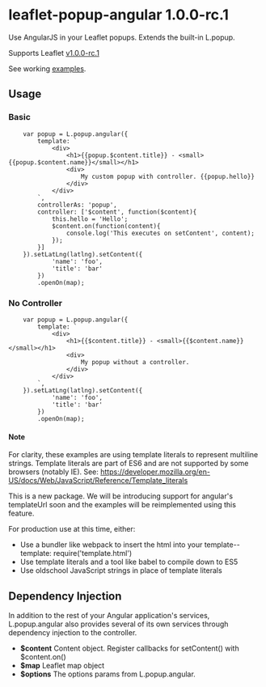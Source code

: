 # leaflet-popup-angular 1.0.0-rc.1
Use AngularJS in your Leaflet popups. Extends the built-in L.popup.

Supports Leaflet [v1.0.0-rc.1](https://github.com/Leaflet/Leaflet/tree/v1.0.0-rc.1)

See working [examples](http://grantharris.github.io/leaflet-popup-angular/examples/examples.html).

## Usage

### Basic
```
	var popup = L.popup.angular({
		template: `
			<div>
				<h1>{{popup.$content.title}} - <small>{{popup.$content.name}}</small></h1>
				<div>
					My custom popup with controller. {{popup.hello}}
				</div>
			</div>
		`,
		controllerAs: 'popup',
		controller: ['$content', function($content){
			this.hello = 'Hello';
			$content.on(function(content){
				console.log('This executes on setContent', content);
			});
		}]
	}).setLatLng(latlng).setContent({
	    	'name': 'foo',
	    	'title': 'bar'
	    })
	    .openOn(map);
```


### No Controller

```
	var popup = L.popup.angular({
		template: `
			<div>
				<h1>{{$content.title}} - <small>{{$content.name}}</small></h1>
				<div>
					My popup without a controller.
				</div>
			</div>
		`,
	}).setLatLng(latlng).setContent({
	    	'name': 'foo',
	    	'title': 'bar'
	    })
	    .openOn(map);
```

#### Note

For clarity, these examples are using template literals to represent multiline strings.
Template literals are part of ES6 and are not supported by some browsers (notably IE).
See: https://developer.mozilla.org/en-US/docs/Web/JavaScript/Reference/Template_literals

This is a new package. We will be introducing support for angular's templateUrl soon 
and the examples will be reimplemented using this feature.

For production use at this time, either:
* Use a bundler like webpack to insert the html into your template-- template: require('template.html')
* Use template literals and a tool like babel to compile down to ES5
* Use oldschool JavaScript strings in place of template literals


## Dependency Injection
In addition to the rest of your Angular application's services, L.popup.angular also provides several of its own services through dependency injection to the controller.

* __$content__ Content object. Register callbacks for setContent() with $content.on()
* __$map__ Leaflet map object
* __$options__ The options params from L.popup.angular.
